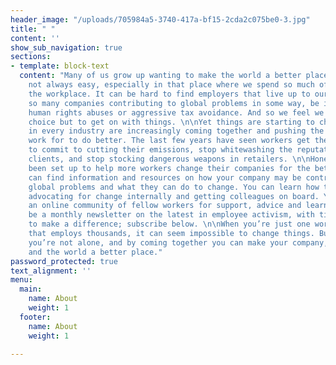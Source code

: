 ```yaml
---
header_image: "/uploads/705984a5-3740-417a-bf15-2cda2c075be0-3.jpg"
title: " "
content: ''
show_sub_navigation: true
sections:
- template: block-text
  content: "Many of us grow up wanting to make the world a better place. \n\nThat’s
    not always easy, especially in that place where we spend so much of our time -
    the workplace. It can be hard to find employers that live up to our values, with
    so many companies contributing to global problems in some way, be it climate change,
    human rights abuses or aggressive tax avoidance. And so we feel we have little
    choice but to get on with things. \n\nYet things are starting to change. Workers
    in every industry are increasingly coming together and pushing the companies they
    work for to do better. The last few years have seen workers get their companies
    to commit to cutting their emissions, stop whitewashing the reputations of controversial
    clients, and stop stocking dangerous weapons in retailers. \n\nHonest Work has
    been set up to help more workers change their companies for the better. Here you
    can find information and resources on how your company may be contributing to
    global problems and what they can do to change. You can learn how to go about
    advocating for change internally and getting colleagues on board. You can join
    an online community of fellow workers for support, advice and learning. And there’ll
    be a monthly newsletter on the latest in employee activism, with tips and opportunities
    to make a difference; subscribe below. \n\nWhen you’re just one worker at a company
    that employs thousands, it can seem impossible to change things. But chances are
    you’re not alone, and by coming together you can make your company, your industry
    and the world a better place."
password_protected: true
text_alignment: ''
menu:
  main:
    name: About
    weight: 1
  footer:
    name: About
    weight: 1

---
```

